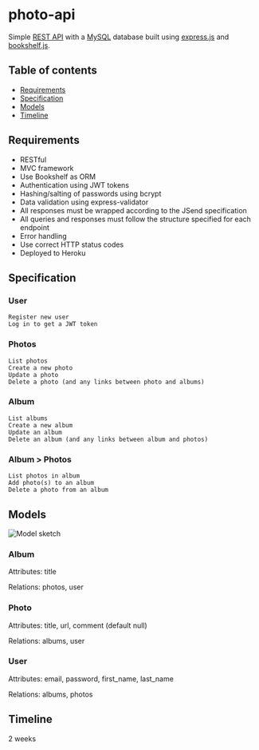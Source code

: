 # photo-api

Simple [REST API](https://fed21-photo-api.herokuapp.com/) with a [MySQL](https://www.mysql.com/) database built using [express.js](https://expressjs.com/) and [bookshelf.js](https://bookshelfjs.org/).

## Table of contents
* [Requirements](#requirements)
* [Specification](#specification)
* [Models](#models)
* [Timeline](#timeline)

## Requirements

- RESTful
- MVC framework
- Use Bookshelf as ORM
- Authentication using JWT tokens
- Hashing/salting of passwords using bcrypt
- Data validation using express-validator
- All responses must be wrapped according to the JSend specification
- All queries and responses must follow the structure specified for each endpoint
- Error handling
- Use correct HTTP status codes
- Deployed to Heroku

 
## Specification

### User

    Register new user
    Log in to get a JWT token

### Photos

    List photos
    Create a new photo
    Update a photo
    Delete a photo (and any links between photo and albums)

### Album

    List albums
    Create a new album
    Update an album
    Delete an album (and any links between album and photos)

### Album > Photos

    List photos in album
    Add photo(s) to an album
    Delete a photo from an album


## Models

![Model sketch](https://eu1proxy.itslearning.com/image/v1?u=https%3a%2f%2flh5.googleusercontent.com%2fHcP3glhitExDeyliIj93fj-87EZg_rn8hFLeRhe8rMBSWJXZ3A_Pqx9g5eTbKmR1gMnl9qNwz_kvh0QUhq6jLoVG-mNhXAfy4YE6BBPIExUeTO_Y990Siu-0ACw6VuTGLOh2t2hn&s=f28f3736fc0b4c1ebdf4972f853c9a52&h=KbM6yaoOVBKtSAeTh3uUBAc0zgbXRLoP0%2b5TH%2f6SuHI%3d)

### Album

Attributes: title

Relations: photos, user

 
### Photo

Attributes: title, url, comment (default null)

Relations: albums, user

 
### User

Attributes: email, password, first_name, last_name

Relations: albums, photos

## Timeline

2 weeks